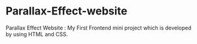 # Parallax-Effect-website
Parallax Effect Website : My First Frontend mini project which is developed by using HTML and CSS. 
